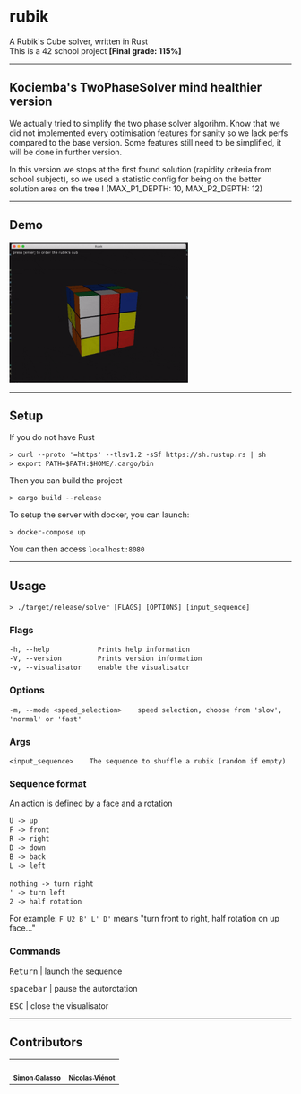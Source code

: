 # rubik
A Rubik's Cube solver, written in Rust<br/>
This is a 42 school project <strong>[Final grade: 115%]</strong>

---
## Kociemba's TwoPhaseSolver mind healthier version
We actually tried to simplify the two phase solver algorihm. Know that we did not implemented every optimisation features for sanity so we lack perfs compared to the base version. Some features still need to be simplified, it will be done in further version.

In this version we stops at the first found solution (rapidity criteria from school subject), so we used a statistic config for being on the better solution area on the tree ! (MAX_P1_DEPTH: 10, MAX_P2_DEPTH: 12)

---
## Demo

<img src="demo.gif" height="250"/>

---
## Setup
If you do not have Rust
```
> curl --proto '=https' --tlsv1.2 -sSf https://sh.rustup.rs | sh
> export PATH=$PATH:$HOME/.cargo/bin
```
Then you can build the project
```
> cargo build --release
```
To setup the server with docker, you can launch:
```
> docker-compose up
```
You can then access `localhost:8080`


---
## Usage
```
> ./target/release/solver [FLAGS] [OPTIONS] [input_sequence]
```

### Flags
```
-h, --help            Prints help information
-V, --version         Prints version information
-v, --visualisator    enable the visualisator
```

### Options
```
-m, --mode <speed_selection>    speed selection, choose from 'slow', 'normal' or 'fast'
```

### Args
```
<input_sequence>    The sequence to shuffle a rubik (random if empty)
```

### Sequence format
An action is defined by a face and a rotation
```
U -> up
F -> front
R -> right
D -> down
B -> back
L -> left

nothing -> turn right
' -> turn left
2 -> half rotation
```
For example: ```F U2 B' L' D'``` means "turn front to right, half rotation on up face..."

### Commands
<p><kbd>Return</kbd> | launch the sequence</p>
<p><kbd>spacebar</kbd> | pause the autorotation</p>
<p><kbd>ESC</kbd> | close the visualisator</p>

---
## Contributors
<table>
  <tr>
    <td align="center"><a href="https://github.com/sgalasso42"><img src="https://avatars2.githubusercontent.com/u/38636967?v=4" width="100px;" alt=""/><br /><sub><b>Simon Galasso</b></sub></a><br />
    <td align="center"><a href="https://fr.linkedin.com/in/nicolasvienot"><img src="https://avatars0.githubusercontent.com/u/44903069?v=4" width="100px;" alt=""/><br /><sub><b>Nicolas Viénot</b></sub></a><br />
  </tr>
</table>
